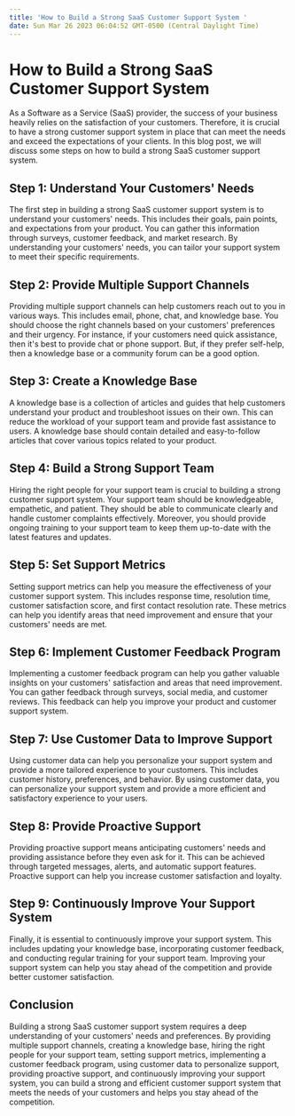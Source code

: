 ```yaml
---
title: 'How to Build a Strong SaaS Customer Support System '
date: Sun Mar 26 2023 06:04:52 GMT-0500 (Central Daylight Time)
---
```


# How to Build a Strong SaaS Customer Support System

As a Software as a Service (SaaS) provider, the success of your business heavily relies on the satisfaction of your customers. Therefore, it is crucial to have a strong customer support system in place that can meet the needs and exceed the expectations of your clients. In this blog post, we will discuss some steps on how to build a strong SaaS customer support system.

## Step 1: Understand Your Customers' Needs

The first step in building a strong SaaS customer support system is to understand your customers' needs. This includes their goals, pain points, and expectations from your product. You can gather this information through surveys, customer feedback, and market research. By understanding your customers' needs, you can tailor your support system to meet their specific requirements.

## Step 2: Provide Multiple Support Channels

Providing multiple support channels can help customers reach out to you in various ways. This includes email, phone, chat, and knowledge base. You should choose the right channels based on your customers' preferences and their urgency. For instance, if your customers need quick assistance, then it's best to provide chat or phone support. But, if they prefer self-help, then a knowledge base or a community forum can be a good option.

## Step 3: Create a Knowledge Base

A knowledge base is a collection of articles and guides that help customers understand your product and troubleshoot issues on their own. This can reduce the workload of your support team and provide fast assistance to users. A knowledge base should contain detailed and easy-to-follow articles that cover various topics related to your product.

## Step 4: Build a Strong Support Team

Hiring the right people for your support team is crucial to building a strong customer support system. Your support team should be knowledgeable, empathetic, and patient. They should be able to communicate clearly and handle customer complaints effectively. Moreover, you should provide ongoing training to your support team to keep them up-to-date with the latest features and updates.

## Step 5: Set Support Metrics

Setting support metrics can help you measure the effectiveness of your customer support system. This includes response time, resolution time, customer satisfaction score, and first contact resolution rate. These metrics can help you identify areas that need improvement and ensure that your customers' needs are met.

## Step 6: Implement Customer Feedback Program

Implementing a customer feedback program can help you gather valuable insights on your customers' satisfaction and areas that need improvement. You can gather feedback through surveys, social media, and customer reviews. This feedback can help you improve your product and customer support system.

## Step 7: Use Customer Data to Improve Support

Using customer data can help you personalize your support system and provide a more tailored experience to your customers. This includes customer history, preferences, and behavior. By using customer data, you can personalize your support system and provide a more efficient and satisfactory experience to your users.

## Step 8: Provide Proactive Support

Providing proactive support means anticipating customers' needs and providing assistance before they even ask for it. This can be achieved through targeted messages, alerts, and automatic support features. Proactive support can help you increase customer satisfaction and loyalty.

## Step 9: Continuously Improve Your Support System

Finally, it is essential to continuously improve your support system. This includes updating your knowledge base, incorporating customer feedback, and conducting regular training for your support team. Improving your support system can help you stay ahead of the competition and provide better customer satisfaction.

## Conclusion

Building a strong SaaS customer support system requires a deep understanding of your customers' needs and preferences. By providing multiple support channels, creating a knowledge base, hiring the right people for your support team, setting support metrics, implementing a customer feedback program, using customer data to personalize support, providing proactive support, and continuously improving your support system, you can build a strong and efficient customer support system that meets the needs of your customers and helps you stay ahead of the competition.
